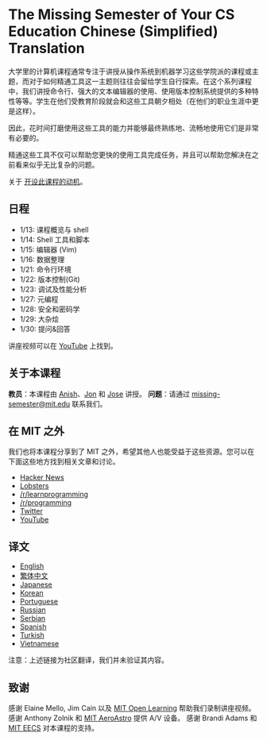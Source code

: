 # The Missing Semester of Your CS Education Chinese (Simplified) Translation

大学里的计算机课程通常专注于讲授从操作系统到机器学习这些学院派的课程或主题，而对于如何精通工具这一主题则往往会留给学生自行探索。在这个系列课程中，我们讲授命令行、强大的文本编辑器的使用、使用版本控制系统提供的多种特性等等。学生在他们受教育阶段就会和这些工具朝夕相处（在他们的职业生涯中更是这样）。

因此，花时间打磨使用这些工具的能力并能够最终熟练地、流畅地使用它们是非常有必要的。

精通这些工具不仅可以帮助您更快的使用工具完成任务，并且可以帮助您解决在之前看来似乎无比复杂的问题。

关于 [开设此课程的动机](about.md)。

## 日程

- 1/13: 课程概览与 shell
- 1/14: Shell 工具和脚本  
- 1/15: 编辑器 (Vim)  
- 1/16: 数据整理  
- 1/21: 命令行环境  
- 1/22: 版本控制(Git)  
- 1/23: 调试及性能分析  
- 1/27: 元编程  
- 1/28: 安全和密码学  
- 1/29: 大杂烩  
- 1/30: 提问&回答

讲座视频可以在 [YouTube](https://www.youtube.com/playlist?list=PLyzOVJj3bHQuloKGG59rS43e29ro7I57J) 上找到。

## 关于本课程

**教员**：本课程由 [Anish](https://www.anishathalye.com/)、[Jon](https://thesquareplanet.com/) 和 [Jose](http://josejg.com/) 讲授。
**问题**：请通过 [missing-semester@mit.edu](mailto:missing-semester@mit.edu) 联系我们。

## 在 MIT 之外

我们也将本课程分享到了 MIT 之外，希望其他人也能受益于这些资源。您可以在下面这些地方找到相关文章和讨论。

- [Hacker News](https://news.ycombinator.com/item?id=22226380)
- [Lobsters](https://lobste.rs/s/ti1k98/missing_semester_your_cs_education_mit)
- [/r/learnprogramming](https://www.reddit.com/r/learnprogramming/comments/eyagda/the_missing_semester_of_your_cs_education_mit/)
- [/r/programming](https://www.reddit.com/r/programming/comments/eyagcd/the_missing_semester_of_your_cs_education_mit/)
- [Twitter](https://twitter.com/jonhoo/status/1224383452591509507)
- [YouTube](https://www.youtube.com/playlist?list=PLyzOVJj3bHQuloKGG59rS43e29ro7I57J)

## 译文

- [English](https://missing.csail.mit.edu)
- [繁体中文](https://missing-semester-zh-hant.github.io/)
- [Japanese](https://missing-semester-jp.github.io/)
- [Korean](https://missing-semester-kr.github.io/)
- [Portuguese](https://missing-semester-pt.github.io/)
- [Russian](https://missing-semester-rus.github.io/)
- [Serbian](https://netboxify.com/missing-semester/)
- [Spanish](https://missing-semester-esp.github.io/)
- [Turkish](https://missing-semester-tr.github.io/)
- [Vietnamese](https://missing-semester-vn.github.io/)

注意：上述链接为社区翻译，我们并未验证其内容。

## 致谢

感谢 Elaine Mello, Jim Cain 以及 [MIT Open Learning](https://openlearning.mit.edu/) 帮助我们录制讲座视频。
感谢 Anthony Zolnik 和 [MIT AeroAstro](https://aeroastro.mit.edu/) 提供 A/V 设备。
感谢 Brandi Adams 和 [MIT EECS](https://www.eecs.mit.edu/) 对本课程的支持。
